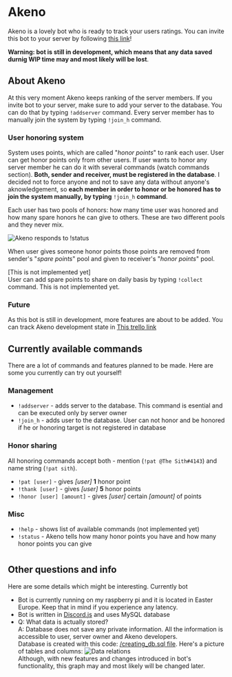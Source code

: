 # Akeno

Akeno is a lovely bot who is ready to track your users ratings. You can invite this bot to your server by following [this link](https://discordapp.com/oauth2/authorize?client_id=429672169203695616&scope=bot)! 

**Warning: bot is still in development, which means that any data saved durnig WIP time may and most likely will be lost**.

## About Akeno

At this very moment Akeno keeps ranking of the server members. If you invite bot to your server, make sure to add your server to the database. You can do that by typing `!addserver` command. Every server member has to manually join the system by typing `!join_h` command. 

### User honoring system

System uses points, which are called "_honor points_" to rank each user. User can get honor points only from other users. If user wants to honor any server member he can do it with several commands (watch commands section). **Both, sender and receiver, must be registered in the database**. I decided not to force anyone and not to save any data without anyone's aknowledgement, so **each member in order to honor or be honored has to join the system manually, by typing** `!join_h` **command**. 

Each user has two pools of honors: how many time user was honored and how many spare honors he can give to others. These are two different pools and they never mix. 

![Akeno responds to !status](https://i.imgur.com/fk2SabV.png)

When user gives someone honor points those points are removed from sender's "_spare points_" pool and given to receiver's "_honor points_" pool.

[This is not implemented yet] <br/>User can add spare points to share on daily basis by typing `!collect` command. This is not implemented yet.

### Future

As this bot is still in development, more features are about to be added. You can track Akeno development state in [This trello link](https://trello.com/b/UhXzC8sp/akeno-discord-bot-progress)

## Currently available commands

There are a lot of commands and features planned to be made. Here are some you currently can try out yourself!

### Management

* `!addserver` - adds server to the database. This command is esential and can be executed only by server owner
* `!join_h` - adds user to the database. User can not honor and be honored if he or honoring target is not registered in database

### Honor sharing

All honoring commands accept both - mention (`!pat @The Sith#4143`) and name string (`!pat sith`).
* `!pat [user]` -  gives _[user]_ **1** honor point
* `!thank [user]` - gives _[user]_ **5** honor points
* `!honor [user] [amount]` - gives _[user]_ certain _[amount]_ of points

### Misc

* `!help` - shows list of available commands (not implemented yet)
* `!status` - Akeno tells how many honor points you have and how many honor points you can give

#

## Other questions and info

Here are some details which might be interesting. Currently bot 
* Bot is currently running on my raspberry pi and it is located in Easter Europe. Keep that in mind if you experience any latency.
* Bot is written in [Discord.js](https://discord.js.org) and uses MySQL database
* Q: What data is actually stored?</br>
  A: Database does not save any private information. All the information is accessible to user, server owner and Akeno developers.<br/>Database is created with this code: [/creating_db.sql file](https://github.com/tomzig16/akeno-js/blob/master/creating_db.sql). Here's a picture of tables and columns:
  ![Data relations](https://media.discordapp.net/attachments/414415481672302602/434830758251593728/unknown.png)<br/>
  Although, with new features and changes introduced in bot's functionality, this graph may and most likely will be changed later.
